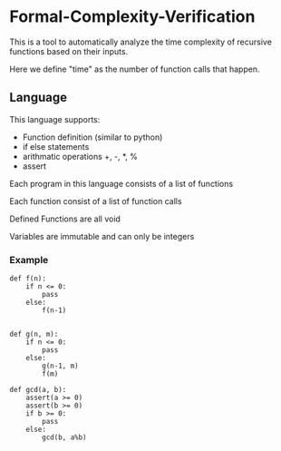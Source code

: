 # Formal-Complexity-Verification

This is a tool to automatically analyze the time complexity of recursive functions based on their inputs.

Here we define "time" as the number of function calls that happen.

## Language

This language supports:
- Function definition (similar to python)
- if else statements
- arithmatic operations +, -, *, %
- assert

Each program in this language consists of a list of functions

Each function consist of a list of function calls

Defined Functions are all void

Variables are immutable and can only be integers

### Example

```
def f(n):
	if n <= 0:
	    pass
	else:
        f(n-1)


def g(n, m):
	if n <= 0:
	    pass
	else:
        g(n-1, m)
        f(m)
```

```
def gcd(a, b):
    assert(a >= 0)
    assert(b >= 0)
    if b >= 0:
        pass
    else:
        gcd(b, a%b)
```
